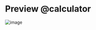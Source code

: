 # Preview @calculator

![image](https://github.com/user-attachments/assets/645348db-7e47-4350-a008-9c0ef642bd1e)
